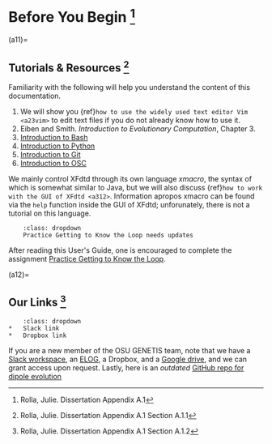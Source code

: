 # Before You Begin [^f1]

(a11)=
## Tutorials & Resources [^f2]

Familiarity with the following will help you understand the content of this
documentation.

1. We will show you {ref}`how to use the widely used text editor Vim <a23vim>`
   to edit text files if you do not already know how to use it.
2. Eiben and Smith. *Introduction to Evolutionary Computation*, Chapter 3.
3. [Introduction to Bash](https://docs.google.com/document/d/1nGdPrwfYJOrO6NBT76Wsh6T0hDmGHo2-23oJ1WyeNcs/edit?usp=sharing)
4. [Introduction to Python](https://docs.google.com/document/d/1DE17HB2dLsMPQzet1ZIqUxwcIsxsSCuobRSyJ2EvvtA/edit?usp=sharing)
5. [Introduction to Git](https://docs.google.com/presentation/d/1XAEuB0XGQ_jhbgiqm9zihPSxFi_rOw7Lv4Y_4BgT0Uc/edit?usp=sharing)
6. [Introduction to OSC](https://www.osc.edu/resources/getting_started/new_user_resource_guide)

We mainly control XFdtd through its own language *xmacro*, the syntax
of which is somewhat similar to Java, but we will also discuss
{ref}`how to work with the GUI of XFdtd <a312>`.
Information apropos xmacro can be found via the `help` function inside the GUI
of XFdtd; unforunately, there is not a tutorial on this language.

```{admonition} TODO
    :class: dropdown
    Practice Getting to Know the Loop needs updates
```

After reading this User's Guide, one is encouraged to complete the
assignment [Practice Getting to Know the Loop](https://docs.google.com/document/d/1vdWo8iH8l1X26aerbZ0dbrPm_dtDZ-1fqj4H4hbL5Q0/edit?usp=sharing).



(a12)=
## Our Links [^f3]

```{admonition} TODO
    :class: dropdown
*   Slack link
*   Dropbox link
```

If you are a new member of the OSU GENETIS team, note that we have a [Slack
workspace](https://join.slack.com/t/gpantennas/shared_invite/zt-21mj4cdpf-3ircnWgKZkut0ZDP1ZvoJg), an [ELOG](http://radiorm.physics.ohio-state.edu/elog/GENETIS/), a
Dropbox, and a [Google drive](https://drive.google.com/drive/folders/1iDamk46R2_oOLHtvsOg4jNy05mCiB7Sn),
and we can grant access upon request.
Lastly, here is an *outdated* [GitHub repo for dipole evolution](https://github.com/hchasan/XF-Scripts)




[^f1]: Rolla, Julie. Dissertation Appendix A.1

[^f2]: Rolla, Julie. Dissertation Appendix A.1 Section A.1.1

[^f3]: Rolla, Julie. Dissertation Appendix A.1 Section A.1.2
